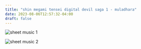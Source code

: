 ```yaml
---
title: "shin megami tensei digital devil saga 1 - muladhara"
date: 2023-08-06T12:57:32-04:00
draft: false
---
```


![sheet music 1](/muladhara-1.png)

![sheet music 2](/muladhara-2.png)

